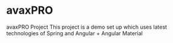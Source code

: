 # avaxPRO
avaxPRO Project
This project is a demo set up which uses latest technologies of Spring and Angular + Angular Material
